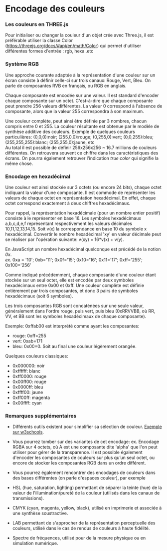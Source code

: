 # Encodage des couleurs

### Les couleurs en THREE.js 
Pour initialiser ou changer la couleur d'un objet crée avec Three.js, il est préférable utiliser la classe Color (https://threejs.org/docs/#api/en/math/Color) qui permet d'utiliser différentes formes d'entrée : rgb, hexa..etc 

### Système RGB

Une approche courante adaptée à la représentation d'une couleur sur un écran consiste à définir celle-ci sur trois canaux: Rouge, Vert, Bleu. On parle de composantes RVB en français, ou RGB en anglais.

Chaque composante est encodée sur une valeur. Il est standard d'encoder chaque composante sur un octet. C'est-à-dire que chaque composante peut prendre 256 valeurs différentes. La valeur 0 correspond à l'absence de composante, alors que la valeur 255 correspondra à son maximum.

Une couleur complète, peut ainsi être définie par 3 nombres, chacun compris entre 0 et 255. La couleur résultante est obtenue par le modèle de synthèse additive des couleurs. Exemple de quelques couleurs particulières: (0,0,0):noir; (255,0,0):rouge; (0,255,0):vert; (0,0,255):bleu; (255,255,255):blanc; (255,255,0):jaune, etc <br>
Au total il est possible de définir 256x256x256 ~ 16.7 millions de couleurs différentes. On retrouvera souvent ce chiffre dans les caractéristiques des écrans. On pourra également retrouver l'indication _true color_ qui signifie la même chose.

### Encodage en hexadécimal

Une couleur est ainsi stockée sur 3 octets (ou encore 24 bits), chaque octet indiquant la valeur d'une composante.
Il est commode de représenter les valeurs de chaque octet en représentation hexadécimal. En effet, chaque octet correspond exactement à deux chiffres hexadécimaux.

Pour rappel, la représentation hexadécimale (pour un nombre entier positif) consiste à le représenter en base 16. Les symboles hexadécimaux a,b,c,d,e,f représentant respectivement les valeurs décimales 10,11,12,13,14,15.
Soit v(x) la correspondance en base 10 du symbole x hexadécimal.
Convertir le nombre hexadécimal 'xy' en valeur décimale peut se réaliser par l'opération suivante: v(xy) = 16*v(x) + v(y).

En JavaScript un nombre hexadécimal quelconque est précédé de la notion _0x_. <br>
_ex._ 0xa = '10'; 0xb='11'; 0x0f='15'; 0x10='16'; 0x11='17'; 0xff='255'; 0x100='256'

Comme indiqué précédemment, chaque composante d'une couleur étant stockée sur un seul octet, elle est encodée par deux symboles hexadécimaux entre 0x00 et 0xff.
Une couleur complète est définie entièrement par trois composantes, et donc 3 pairs de symboles hexadécimaux (soit 6 symboles).

Les trois composantes RGB sont concaténées sur une seule valeur, généralement dans l'ordre rouge, puis vert, puis bleu (0xRRVVBB, où RR, VV, et BB sont les symboles hexadécimaux de chaque composante).

Exemple: 0xffab00 est interprété comme ayant les composantes:
* rouge: 0xff=255
* vert: 0xab=171
* bleu: 0x00=0.
Soit au final une couleur légèrement orangée.

Quelques couleurs classiques:
* 0x000000: noir
* 0xffffff: blanc
* 0xff0000: rouge
* 0x00ff00: rouge
* 0x0000ff: bleu
* 0xffff00: jaune
* 0xff00ff: magenta
* 0x00ffff: cyan

### Remarques supplémentaires

* Différents outils existent pour simplifier sa sélection de couleur. [Exemple sur w3schools](https://www.w3schools.com/colors/colors_hexadecimal.asp).

* Vous pourrez tomber sur des variantes de cet encodage: ex. Encodage RGBA sur 4 octets, où A est une composante dite 'alpha' que l'on peut utiliser pour gérer de la transparence. Il est possible également d'encoder les composantes de couleurs sur plus qu’un seul octet, ou encore de stocker les composantes RGB dans un ordre différent.

* Vous pourrez également rencontrer des encodages de couleurs dans des bases différentes (on parle d'espaces couleur), par exemple
 * HSL (hue, saturation, lighting) permettant de séparer la teinte (hue) de la valeur de l'illumination/pureté de la couleur (utilisés dans les canaux de transmissions).
 * CMYK (cyan, magenta, yellow, black), utilisé en imprimerie et associée à une synthèse soustractive.
 * LAB permettant de s'approcher de la représentation perceptuelle des couleurs, utilisé dans le cas de rendus de couleurs à haute fidélité.
 * Spectre de fréquences, utilisé pour de la mesure physique ou en simulation numérique.
 
 
